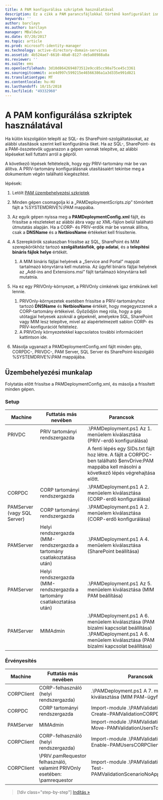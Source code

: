 ```yaml
---
title: A PAM konfigurálása szkriptek használatával
description: Ez a cikk a PAM parancsfájlokkal történő konfigurálást ismertető sorozat tagja. Tartalma a PAM üzembe helyezési parancsfájlokhoz használandó XML fájl módosítását ismerteti.
keywords: ''
author: barclayn
ms.author: barclayn
manager: MBaldwin
ms.date: 07/20/2017
ms.topic: article
ms.prod: microsoft-identity-manager
ms.technology: active-directory-domain-services
ms.assetid: 4b524ae7-6610-40a0-8127-de5a08988a8a
ms.reviewer: ''
ms.suite: ems
ms.openlocfilehash: 3d10d8642694873512e9cc85cc90a75ce45c3361
ms.sourcegitcommit: ace4d997c599215e46566386a1a3d335e991d821
ms.translationtype: MT
ms.contentlocale: hu-HU
ms.lasthandoff: 10/15/2018
ms.locfileid: "49332960"
---
```

# <a name="configure-pam-using-scripts"></a>A PAM konfigurálása szkriptek használatával

Ha külön kiszolgálón telepíti az SQL- és SharePoint-szolgáltatásokat, az alábbi utasítások szerint kell konfigurálnia őket. Ha az SQL-, SharePoint- és a PAM-összetevők ugyanazon a gépen vannak telepítve, az alábbi lépéseket kell futtatni arról a gépről.

A következő lépések feltételezik, hogy egy PRIV-tartomány már be van állítva. A PRIV-tartomány konfigurálásnak utasításaiért tekintse meg a dokumentum végén található kiegészítést.

lépések:

1. Letölt [PAM üzembehelyezési szkriptek](https://www.microsoft.com/download/details.aspx?id=53941)
2. Minden gépen csomagolja ki a „PAMDeploymentScripts.zip” tömörített fájlt a %SYSTEMDRIVE%\PAM mappába.
3. Az egyik gépen nyissa meg a **PAMDeploymentConfig.xml** fájlt, és frissítse a részleteket az alábbi ábra vagy az XML-fájlon belül található útmutatás alapján. Ha a CORP- és PRIV-erdők már be vannak állítva, csak a **DNSName** és a **NetbiosName** értékeket kell frissítenie.
4. A Szerepkörök szakaszban frissítse az SQL, SharePoint és MIM szerepkörökhöz tartozó **szolgáltatásfiók**, **gép adatai**, és a **telepítési bináris fájlok helye** értékét.
    1. A MIM bináris fájljai helyének a „Service and Portal” mappát tartalmazó könyvtárra kell mutatnia. Az ügyfél bináris fájljai helyének az „Add-ins and Extensions.msi” fájlt tartalmazó könyvtárra kell mutatnia.

5. Ha ez egy PRIVOnly-környezet, a PRIVOnly címkének igaz értékűnek kell lennie.
    1. PRIVOnly-környezetek esetében frissítse a PRIV-tartományhoz tartozó **DNSName** és **NetbiosName** értékét, hogy megegyezzenek a CORP-tartomány értékeivel. Győződjön meg róla, hogy a gép utótagjai helyesek azoknál a gépeknél, amelyekre SQL, SharePoint vagy MIM lesz telepítve, mivel az alapértelmezett sablon CORP- és PRIV-konfigurációt feltételez.
    2. A PRIVOnly környezetekkel kapcsolatos további információért kattintson ide.

6. Másolja ugyanazt a PAMDeploymentConfig.xml fájlt minden gép, CORPDC-, PRIVDC-, PAM Server, SQL Server és SharePoint-kiszolgáló %SYSTEMDRIVE%\PAM mappájába.


## <a name="deployment-worksheet"></a>Üzembehelyezési munkalap

Folytatás előtt frissítse a PAMDeploymentConfig.xml, és másolja a frissített minden gépen.

### <a name="setup"></a>Setup

|Machine   | Futtatás más nevében   |Parancsok   |
|---|---|---|
|  PRIVDC |PRIV tartományi rendszergazda   | .\PAMDeployment.ps1 Az 1. menüelem kiválasztása (PRIV-erdő konfigurálása)   |
|   |   |  A fenti lépés egy SIDs.txt fájlt hoz létre. A fájlt a CORPDC-ben található $envDrive:PAM mappába kell másolni a következő lépés végrehajtása előtt. |
| CORPDC  |CORP tartományi rendszergazda   | .\PAMDeployment.ps1 A 2. menüelem kiválasztása (CORP-erdő konfigurálása)   |
| PAMServer (vagy SQL Server)   |CORP tartományi rendszergazda   |  .\PAMDeployment.ps1 A 2. menüelem kiválasztása (CORP-erdő konfigurálása)  |
|  PAMServer |  Helyi rendszergazda (MIM-rendszergazda a tartomány csatlakoztatása után) |  .\PAMDeployment.ps1 A 4. menüelem kiválasztása (SharePoint beállítása)  |
| PAMServer  | Helyi rendszergazda (MIM-rendszergazda a tartomány csatlakoztatása után)  | .\PAMDeployment.ps1 Az 5. menüelem kiválasztása (MIM PAM beállítása)   |
|  PAMServer |MIMAdmin   | .\PAMDeployment.ps1 A 6. menüelem kiválasztása (PAM bizalmi kapcsolat beállítása) .\PAMDeployment.ps1 A 6. menüelem kiválasztása (PAM bizalmi kapcsolat beállítása) |

### <a name="validation"></a>Érvényesítés

|  Machine | Futtatás más nevében   | Parancsok   |
|---|---|---|
| CORPClient  | CORP-felhasználó (helyi rendszergazda)  |   .\PAMDeployment.ps1 A 7. menüelem kiválasztása (MIM PAM-ügyfél beállítása)  |
| CORPDC  | CORP tartományi rendszergazda   | Import-module .\PAMValidation.psm1 ; Create-PAMValidationCORPDCConfig   |
| PAMServer   | MIMAdmin  | Import-module .\PAMValidation.psm1 ; Move-PAMValidationUsersToPAM  |
| CORPClient  | CORP-felhasználó (helyi rendszergazda)   |   Import-module .\PAMValidation.psm1 ; Enable-PAMUsersCORPClientRemote |
|  CORPClient | <PRIV>\PRIV.pamRequestor felhasználó, valamint PRIVOnly esetében: <CORP>\pamrequestor   | Import-module .\PAMValidation.psm1 ; Test-PAMValidationScenarioNoApprovalRequest  |


> [!div class="step-by-step"]
> [Indítás »](sp1-step1-configuring-priv-domain.md)
